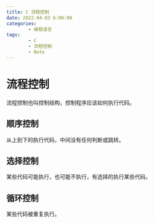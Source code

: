 ```yaml
---
title: C 流程控制
date: 2022-04-03 6:00:00
categories:
        - 编程语言
tags:
        - C
        - 流程控制
        - Note
---
```


# 流程控制

流程控制也叫控制结构，控制程序应该如何执行代码。

## 顺序控制

从上到下的执行代码，中间没有任何判断或跳转。

## 选择控制

某些代码可能执行，也可能不执行，有选择的执行某些代码。

## 循环控制

某些代码被重复执行。
